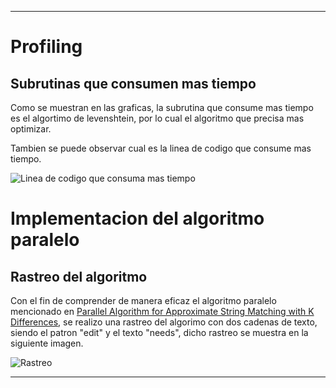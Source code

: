 ---------------------------------------
# Profiling
## Subrutinas que consumen mas tiempo
Como se muestran en las graficas, la subrutina que consume mas tiempo es el algortimo de levenshtein, por lo cual el algoritmo que precisa mas optimizar.

Tambien se puede observar cual es la linea de codigo que consume mas tiempo.

![Linea de codigo que consuma mas tiempo](concurrentegabrielrubio/Proyectos/Proyecto_1/levdist-pthreads/codigo.jpeg)

# Implementacion del algoritmo paralelo
## Rastreo del algoritmo
Con el fin de comprender de manera eficaz el algoritmo paralelo mencionado en [
Parallel Algorithm for Approximate String Matching with K Differences](https://ieeexplore.ieee.org/document/6665373), se realizo una rastreo del algorimo con dos cadenas de texto, siendo el patron "edit" y el texto "needs", dicho rastreo se muestra en la siguiente imagen.

![Rastreo](concurrentegabrielrubio/Proyectos/Proyecto_1/levdist-pthreads/rastreo.jpeg)

-----------------------------------
